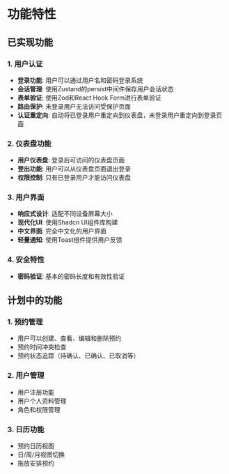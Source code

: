 # 功能特性

## 已实现功能

### 1. 用户认证
- **登录功能**: 用户可以通过用户名和密码登录系统
- **会话管理**: 使用Zustand的persist中间件保存用户会话状态
- **表单验证**: 使用Zod和React Hook Form进行表单验证
- **路由保护**: 未登录用户无法访问受保护页面
- **认证重定向**: 自动将已登录用户重定向到仪表盘，未登录用户重定向到登录页面

### 2. 仪表盘功能
- **用户仪表盘**: 登录后可访问的仪表盘页面
- **登出功能**: 用户可以从仪表盘页面退出登录
- **权限控制**: 只有已登录用户才能访问仪表盘

### 3. 用户界面
- **响应式设计**: 适配不同设备屏幕大小
- **现代化UI**: 使用Shadcn UI组件库构建
- **中文界面**: 完全中文化的用户界面
- **轻量通知**: 使用Toast组件提供用户反馈

### 4. 安全特性
- **密码验证**: 基本的密码长度和有效性验证

## 计划中的功能

### 1. 预约管理
- 用户可以创建、查看、编辑和删除预约
- 预约时间冲突检查
- 预约状态追踪（待确认、已确认、已取消等）

### 2. 用户管理
- 用户注册功能
- 用户个人资料管理
- 角色和权限管理

### 3. 日历功能
- 预约日历视图
- 日/周/月视图切换
- 拖放安排预约 